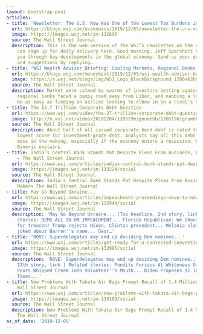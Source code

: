 ```yaml
---
layout: bootstrap-post
articles:
- title: 'Newsletter: The U.S. Now Has One of the Lowest Tax Burdens in the World'
  url: https://blogs.wsj.com/economics/2019/12/05/newsletter-the-u-s-now-has-one-of-the-lowest-tax-burdens-in-the-world/
  image: https://images.wsj.net/im-132696
  source: The Wall Street Journal
  description: This is the web version of the WSJ’s newsletter on the economy. You
    can sign up for daily delivery here. Good morning. Jeff Sparshott here to take
    you through key developments in the global economy. Send us your questions, comments
    and suggestions by replying…
- title: 'WSJ Wealth Adviser Briefing: Cooling Markets, Regional Banks, Low Airfares'
  url: https://blogs.wsj.com/moneybeat/2019/12/05/wsj-wealth-adviser-briefing-cooling-markets-regional-banks-low-airfares/
  image: https://s.wsj.net/blogs/img/WSJ_Logo_BlackBackground_1200x630social
  source: The Wall Street Journal
  description: Market were calmed by swarms of investors betting against volatility;
    regional banks faced a bumpy road away from Libor, and nabbing a low fare could
    be as easy as finding an airline looking to elbow in on a rival’s turf.
- title: The $3.7 Trillion Corporate Debt Question
  url: https://www.wsj.com/video/the-37-trillion-corporate-debt-question/4A53E085-87DC-412B-8962-502411B34549.html
  image: http://m.wsj.net/video/20191204/120519bignumbbb/120519bignumbbb_1280x720.jpg
  source: The Wall Street Journal
  description: About half of all issued corporate bond debt is rated triple-B, the
    lowest score for investment-grade debt. Analysts say all this debt could be a
    mess in the making, especially if the economy enters a recession. WSJ's Gunjan
    Banerji explains.
- title: India’s Central Bank Stands Pat Despite Pleas From Business, Policy Makers
    - The Wall Street Journal
  url: https://www.wsj.com/articles/indias-central-bank-stands-pat-despite-pleas-from-business-policy-makers-11575527873
  image: https://images.wsj.net/im-133224/social
  source: The Wall Street Journal
  description: India’s Central Bank Stands Pat Despite Pleas From Business, Policy
    Makers The Wall Street Journal
- title: May Go Beyond Ukraine...
  url: https://www.wsj.com/articles/impeachment-proceedings-move-to-new-stage-11575472924
  image: https://images.wsj.net/im-132949/social
  source: The Wall Street Journal
  description: 'May Go Beyond Ukraine... (Top headline, 2nd story, link ) Related
    stories: DEMS ALL IN ON IMPEACHMENT... Florida Republican: We should hang them
    for treason! Trump rejects Nixon, Clinton precedent... Melania slams witness who
    joked about Barron''s name... Geor…'
- title: 'ROVE: Superdelegates may end up deciding Dem nominee...'
  url: https://www.wsj.com/articles/get-ready-for-a-contested-convention-11575505023
  image: https://images.wsj.net/im-132985/social
  source: The Wall Street Journal
  description: 'ROVE: Superdelegates may end up deciding Dem nominee... (Third column,
    11th story, link ) Related stories: Pundits Furious At Whiteness Of Field... Yang
    Pours Whipped Cream into Volunteer''s Mouth... Biden Proposes $1 Trillion in New
    Taxes...'
- title: New Problems With Takata Air Bags Prompt Recall of 1.4 Million Cars - The
    Wall Street Journal
  url: https://www.wsj.com/articles/new-problems-with-takata-air-bags-prompt-recall-of-1-4-million-cars-11575515128
  image: https://images.wsj.net/im-133189/social
  source: The Wall Street Journal
  description: New Problems With Takata Air Bags Prompt Recall of 1.4 Million Cars
    The Wall Street Journal
as_of_date: '2019-12-05'
---
```


